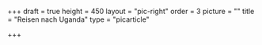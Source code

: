 +++
draft = true
height = 450
layout = "pic-right"
order = 3
picture = ""
title = "Reisen nach Uganda"
type = "picarticle"

+++
